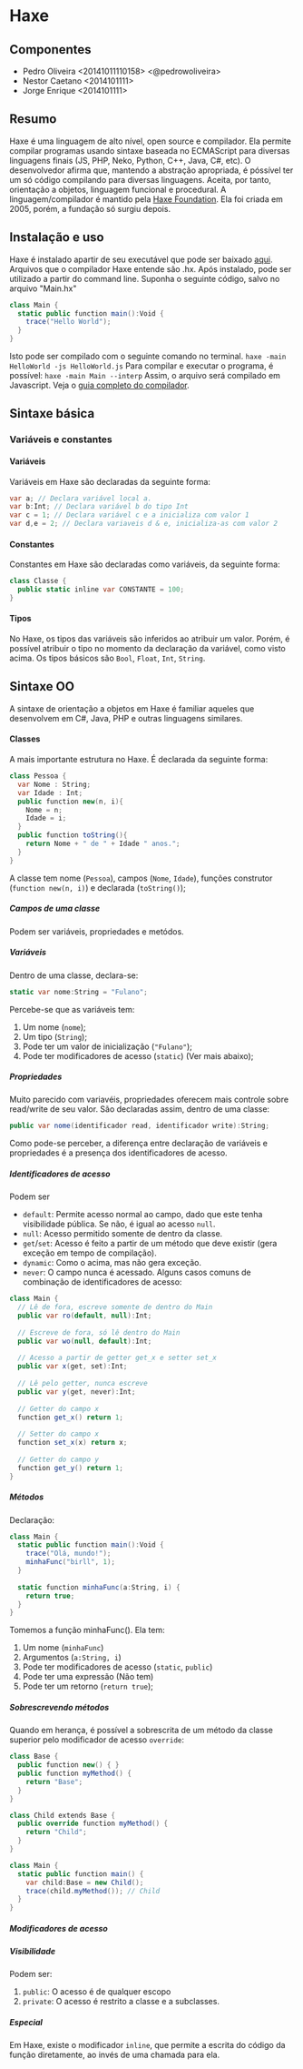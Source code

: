 # Haxe
## Componentes
* Pedro Oliveira <20141011110158> <@pedrowoliveira>
* Nestor Caetano <2014101111>
* Jorge Enrique <2014101111>
## Resumo
Haxe é uma linguagem de alto nível, open source e compilador. Ela permite compilar programas usando sintaxe baseada no ECMAScript para diversas linguagens finais (JS, PHP, Neko, Python, C++, Java, C#, etc). O desenvolvedor afirma que, mantendo a abstração apropriada, é póssível ter um só código compilando para diversas linguagens. Aceita, por tanto, orientação a objetos, linguagem funcional e procedural. A linguagem/compilador é mantido pela [Haxe Foundation](https://haxe.org/foundation/people.html "Haxe Foundation"). Ela foi criada em 2005, porém, a fundação só surgiu depois. 
## Instalação e uso
Haxe é instalado apartir de seu executável que pode ser baixado [aqui](https://haxe.org/download/). Arquivos que o compilador Haxe entende são .hx. Após instalado, pode ser utilizado a partir do command line. Suponha o seguinte código, salvo no arquivo "Main.hx"
```csharp
class Main {
  static public function main():Void {
    trace("Hello World");
  }
}
```
Isto pode ser compilado com o seguinte comando no terminal.
`haxe -main HelloWorld -js HelloWorld.js`
Para compilar e executar o programa, é possível:
`haxe -main Main --interp`
Assim, o arquivo será compilado em Javascript. Veja o [guia completo do compilador](https://haxe.org/manual/compiler-usage.html).
## Sintaxe básica
### Variáveis e constantes
#### Variáveis
Variáveis em Haxe são declaradas da seguinte forma:
```csharp
var a; // Declara variável local a.
var b:Int; // Declara variável b do tipo Int
var c = 1; // Declara variável c e a inicializa com valor 1
var d,e = 2; // Declara variaveis d & e, inicializa-as com valor 2
```
#### Constantes
Constantes em Haxe são declaradas como variáveis, da seguinte forma:
```csharp
class Classe {
  public static inline var CONSTANTE = 100;
}
```
#### Tipos
No Haxe, os tipos das variáveis são inferidos ao atribuir um valor. Porém, é possível atribuir o tipo no momento da declaração da variável, como visto acima. Os tipos básicos são `Bool`, `Float`, `Int`, `String`.
## Sintaxe OO
A sintaxe de orientação a objetos em Haxe é familiar aqueles que desenvolvem em C#, Java, PHP e outras linguagens similares.
#### Classes
A mais importante estrutura no Haxe. É declarada da seguinte forma:
```csharp
class Pessoa {
  var Nome : String;
  var Idade : Int;
  public function new(n, i){
    Nome = n;
    Idade = i;
  }
  public function toString(){
    return Nome + " de " + Idade " anos."; 
  }
}
```
A classe tem nome (`Pessoa`), campos (`Nome`, `Idade`), funções construtor (`function new(n, i)`) e declarada (`toString()`);
##### Campos de uma classe
Podem ser variáveis, propriedades e metódos.
##### Variáveis
Dentro de uma classe, declara-se:
```csharp
static var nome:String = "Fulano";
```
Percebe-se que as variáveis tem:
1. Um nome (`nome`);
2. Um tipo (`String`);
3. Pode ter um valor de inicialização (`"Fulano"`);
4. Pode ter modificadores de acesso (`static`) (Ver mais abaixo);
##### Propriedades
Muito parecido com variavéis, propriedades oferecem mais controle sobre read/write de seu valor. São declaradas assim, dentro de uma classe:
```csharp
public var nome(identificador read, identificador write):String;
```
Como pode-se perceber, a diferença entre declaração de variáveis e propriedades é a presença dos identificadores de acesso.
##### Identificadores de acesso
Podem ser
* `default`: Permite acesso normal ao campo, dado que este tenha visibilidade pública. Se não, é igual ao acesso `null`.
* `null`: Acesso permitido somente de dentro da classe.
* `get`/`set`: Acesso é feito a partir de um método que deve existir (gera exceção em tempo de compilação).
* `dynamic`: Como o acima, mas não gera exceção.
* `never`: O campo nunca é acessado.
Alguns casos comuns de combinação de identificadores de acesso:
```csharp
class Main {
  // Lê de fora, escreve somente de dentro do Main
  public var ro(default, null):Int;
  
  // Escreve de fora, só lê dentro do Main
  public var wo(null, default):Int;
  
  // Acesso a partir de getter get_x e setter set_x
  public var x(get, set):Int;
  
  // Lê pelo getter, nunca escreve
  public var y(get, never):Int;
  
  // Getter do campo x
  function get_x() return 1;
  
  // Setter do campo x
  function set_x(x) return x;
  
  // Getter do campo y
  function get_y() return 1;
}
```
##### Métodos
Declaração:
```csharp
class Main {
  static public function main():Void {
    trace("Olá, mundo!");
    minhaFunc("birll", 1);
  }
  
  static function minhaFunc(a:String, i) {
    return true;
  }
}
```
Tomemos a função minhaFunc(). Ela tem:
1. Um nome (`minhaFunc`)
2. Argumentos (`a:String, i`)
3. Pode ter modificadores de acesso (`static`, `public`)
4. Pode ter uma expressão (Não tem)
5. Pode ter um retorno (`return true`);
##### Sobrescrevendo métodos
Quando em herança, é possível a sobrescrita de um método da classe superior pelo modificador de acesso `override`:
```csharp
class Base {
  public function new() { }
  public function myMethod() {
    return "Base";
  }
}

class Child extends Base {
  public override function myMethod() {
    return "Child";
  }
}

class Main {
  static public function main() {
    var child:Base = new Child();
    trace(child.myMethod()); // Child
  }
}
```
##### Modificadores de acesso
##### Visibilidade
Podem ser:
1. `public`: O acesso é de qualquer escopo
2. `private`: O acesso é restrito a classe e a subclasses.
##### Especial
Em Haxe, existe o modificador `inline`, que permite a escrita do código da função diretamente, ao invés de uma chamada para ela.
